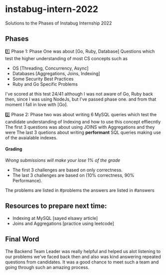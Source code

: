 # instabug-intern-2022
Solutions to the Phases of Instabug Internship 2022

## Phases 
:one: Phase 1:
Phase One was about [Go, Ruby, Database] Questions which test the higher understanding of most CS concepts such as 
- OS [Threading, Concurrency, Async]
- Databases [Aggregations, Joins, Indexing]
- Some Security Best Practices
- Ruby and Go Specific Problems

I've scored at this test 24/41 although I was not aware of Go, Ruby back then, since I was using NodeJs, but I've passed phase one. and from that moment I fall in love with [Go].

:two: Phase 2:
Phase two was about writing 6 MySQL queries which test the candidate understanding of Indexing and how to use this concept effiecntly
The first 3 questions was about using JOINS with Aggregations and they were 
The last 3 quetions about writing **performant** SQL queries making use of the avaialable indexes.


#### Grading
*Wrong submissions will make your lose 1% of the grade*
- The first 3 challenges are based on only correctness.
- The last 3 challenges are based on (10% correctness, 90% Performance).


The problems are listed in #problems
the answers are listed in #answers

## Resources to prepare next time:

- Indexing at MySQL [sayed elsawy article]
- Joins and Aggregations [practice using leetcode]

## Final Word
The Backend Team Leader was really helpful and helped us alot listening to our problems we've faced back then
and also was kind answering repeated questions from candidates.
It was a good chance to meet such a team and going through such an amazing process.
